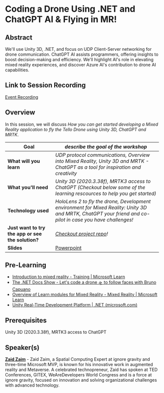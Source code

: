# Coding a Drone Using .NET and ChatGPT AI & Flying in MR!

## Abstract

We'll use Unity 3D, .NET, and focus on UDP Client-Server networking for drone communication. ChatGPT AI assists programmers, offering insights to boost decision-making and efficiency. We'll highlight AI's role in elevating mixed reality experiences, and discover Azure AI's contribution to drone AI capabilities.

## Link to Session Recording

[Event Recording](https://aka.ms/netconf23/studentstream)

## Overview

In this session, we will discuss *How you can get started developing a Mixed Reality application to fly the Tello Drone using Unity 3D, ChatGPT and MRTK*.

| **Goal**              | *describe the goal of the workshop*                                    |
| ----------------------------- | --------------------------------------------------------------------- |
| **What will you learn**       | *UDP protocol communications, Overview into Mixed Reality, Unity 3D and MRTK - ChatGPT as a tool for inspiration and creativity*                                        |
| **What you'll need**          | *Unity 3D (2020.3.38f), MRTK3 access to ChatGPT (Checkout below some of the learning rescources to help you get started)* |
| **Technology used**               | *HoloLens 2 to fly the drone, Development environment for Mixed Reality: Unity 3D and MRTK, ChatGPT your friend and co-pilot in case you have challenges!* |                                                                |
| **Just want to try the app or see the solution?** | *[Checkout project repo](https://github.com/hololux/MixedReality-Tello-drone)!*                          |
| **Slides** | [Powerpoint](slides.pptx)                         

## Pre-Learning
- [Introduction to mixed reality - Training | Microsoft Learn](https://learn.microsoft.com/en-us/training/modules/intro-to-mixed-reality/)
- [The .NET Docs Show - Let's code a drone 🛸 to follow faces with Bruno Capuano](https://www.youtube.com/watch?v=2xeKomASV0E)
- [Overview of Learn modules for Mixed Reality - Mixed Reality | Microsoft Learn](https://learn.microsoft.com/en-us/windows/mixed-reality/discover/mr-learning-overview)
- [Unity Real-Time Development Platform | .NET (microsoft.com)](https://dotnet.microsoft.com/en-us/apps/games/unity) 

## Prerequisites
Unity 3D (2020.3.38f), MRTK3 access to ChatGPT

## Speaker(s)

[**Zaid Zaim**](https://twitter.com/ZaidZaim2k) - Zaid Zaim, a Spatial Computing Expert at ignore gravity and three-time Microsoft MVP, is known for his innovative work in augmented reality and Metaverse. A celebrated technopreneur, Zaid has spoken at TED Conferences, GITEX, WeAreDevelopers World Congress and is a force at ignore gravity, focused on innovation and solving organizational challenges with advanced technology.

